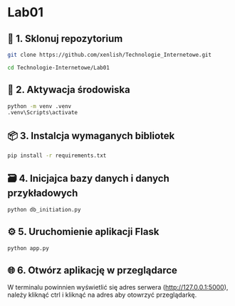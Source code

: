 # Lab01
## 🧩 1. Sklonuj repozytorium
```bash
git clone https://github.com/xenlish/Technologie_Internetowe.git

cd Technologie-Internetowe/Lab01
```

##  🧱 2. Aktywacja środowiska
```bash
python -m venv .venv
.venv\Scripts\activate
```
## 📦 3. Instalcja wymaganych bibliotek
```bash
pip install -r requirements.txt
```
## 🗃️ 4. Inicjajca bazy danych i danych przykładowych
```bash
python db_initiation.py
```
## ⚙️ 5. Uruchomienie aplikacji Flask
```bash
python app.py
```
## 🌐 6. Otwórz aplikację w przeglądarce
W terminalu powinnien wyświetlić się adres serwera (http://127.0.0.1:5000), należy kliknąć ctrl i kliknąć na adres aby otowrzyć przeglądarkę.
